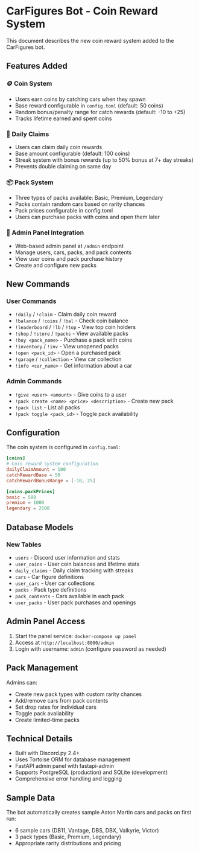 # CarFigures Bot - Coin Reward System

This document describes the new coin reward system added to the CarFigures bot.

## Features Added

### 🪙 Coin System
- Users earn coins by catching cars when they spawn
- Base reward configurable in `config.toml` (default: 50 coins)
- Random bonus/penalty range for catch rewards (default: -10 to +25)
- Tracks lifetime earned and spent coins

### 📅 Daily Claims
- Users can claim daily coin rewards
- Base amount configurable (default: 100 coins)
- Streak system with bonus rewards (up to 50% bonus at 7+ day streaks)
- Prevents double claiming on same day

### 📦 Pack System
- Three types of packs available: Basic, Premium, Legendary
- Packs contain random cars based on rarity chances
- Pack prices configurable in config.toml
- Users can purchase packs with coins and open them later

### 🎯 Admin Panel Integration
- Web-based admin panel at `/admin` endpoint
- Manage users, cars, packs, and pack contents
- View user coins and pack purchase history
- Create and configure new packs

## New Commands

### User Commands
- `!daily` / `!claim` - Claim daily coin reward
- `!balance` / `!coins` / `!bal` - Check coin balance
- `!leaderboard` / `!lb` / `!top` - View top coin holders
- `!shop` / `!store` / `!packs` - View available packs
- `!buy <pack_name>` - Purchase a pack with coins
- `!inventory` / `!inv` - View unopened packs
- `!open <pack_id>` - Open a purchased pack
- `!garage` / `!collection` - View car collection
- `!info <car_name>` - Get information about a car

### Admin Commands
- `!give <user> <amount>` - Give coins to a user
- `!pack create <name> <price> <description>` - Create new pack
- `!pack list` - List all packs
- `!pack toggle <pack_id>` - Toggle pack availability

## Configuration

The coin system is configured in `config.toml`:

```toml
[coins]
# Coin reward system configuration
dailyClaimAmount = 100
catchRewardBase = 50
catchRewardBonusRange = [-10, 25]

[coins.packPrices]
basic = 500
premium = 1000
legendary = 2500
```

## Database Models

### New Tables
- `users` - Discord user information and stats
- `user_coins` - User coin balances and lifetime stats
- `daily_claims` - Daily claim tracking with streaks
- `cars` - Car figure definitions
- `user_cars` - User car collections
- `packs` - Pack type definitions
- `pack_contents` - Cars available in each pack
- `user_packs` - User pack purchases and openings

## Admin Panel Access

1. Start the panel service: `docker-compose up panel`
2. Access at `http://localhost:8000/admin`
3. Login with username: `admin` (configure password as needed)

## Pack Management

Admins can:
- Create new pack types with custom rarity chances
- Add/remove cars from pack contents
- Set drop rates for individual cars
- Toggle pack availability
- Create limited-time packs

## Technical Details

- Built with Discord.py 2.4+
- Uses Tortoise ORM for database management
- FastAPI admin panel with fastapi-admin
- Supports PostgreSQL (production) and SQLite (development)
- Comprehensive error handling and logging

## Sample Data

The bot automatically creates sample Aston Martin cars and packs on first run:
- 6 sample cars (DB11, Vantage, DBS, DBX, Valkyrie, Victor)
- 3 pack types (Basic, Premium, Legendary)
- Appropriate rarity distributions and pricing